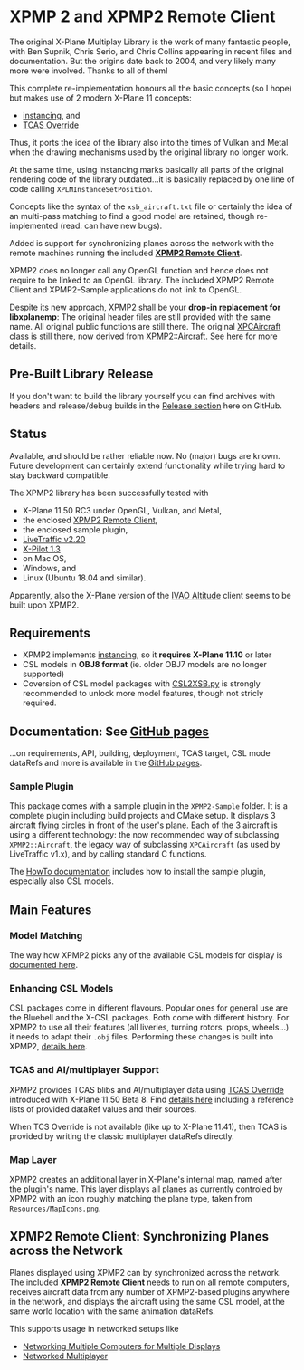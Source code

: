 XPMP 2 and XPMP2 Remote Client
=========

The original X-Plane Multiplay Library is the work of many fantastic people,
with Ben Supnik, Chris Serio, and Chris Collins appearing in recent files and documentation.
But the origins date back to 2004, and very likely many more were involved. Thanks to all of them!

This complete re-implementation honours all the basic concepts (so I hope)
but makes use of 2 modern X-Plane 11 concepts:
- [instancing](https://developer.x-plane.com/sdk/XPLMInstance/), and
- [TCAS Override](https://developer.x-plane.com/article/overriding-tcas-and-providing-traffic-information/)

Thus, it ports the idea of the library also into the times of Vulkan and Metal
when the drawing mechanisms used by the original library no longer work.

At the same time, using instancing marks basically all parts of the original rendering code
of the library outdated...it is basically replaced by one line of code calling
`XPLMInstanceSetPosition`.

Concepts like the syntax of the `xsb_aircraft.txt` file or certainly the idea of an
multi-pass matching to find a good model are retained, though re-implemented (read: can have new bugs).

Added is support for synchronizing planes across the network with the remote
machines running the included [**XPMP2 Remote Client**](#XPMP2-Remote-Client-Synchronizing-Planes-across-the-Network).

XPMP2 does no longer call any OpenGL function and hence does not require
to be linked to an OpenGL library. The included XPMP2 Remote Client and
XPMP2-Sample applications do not link to OpenGL.

Despite its new approach, XPMP2 shall be your **drop-in replacement for libxplanemp**:
The original header files are still provided with the same name.
All original public functions are still there.
The original [XPCAircraft class](https://twinfan.github.io/XPMP2/html/classXPCAircraft.html)
is still there, now derived from [XPMP2::Aircraft](https://twinfan.github.io/XPMP2/html/classXPMP2_1_1Aircraft.html).
See [here](https://twinfan.github.io/XPMP2/BackwardsCompatibility.html) for more details.

## Pre-Built Library Release ##

If you don't want to build the library yourself you can find archives with
headers and release/debug builds in the
[Release section](https://github.com/TwinFan/XPMP2/releases)
here on GitHub.

## Status ##

Available, and should be rather reliable now. No (major) bugs are known.
Future development can certainly extend functionality while trying hard
to stay backward compatible.

The XPMP2 library has been successfully tested with
- X-Plane 11.50 RC3 under OpenGL, Vulkan, and Metal,
- the enclosed [XPMP2 Remote Client](#XPMP2-Remote-Client-Synchronizing-Planes-across-the-Network),
- the enclosed sample plugin,
- [LiveTraffic v2.20](https://forums.x-plane.org/index.php?/files/file/49749-livetraffic/)
- [X-Pilot 1.3](http://xpilot-project.org/)
- on Mac OS,
- Windows, and
- Linux (Ubuntu 18.04 and similar).

Apparently, also the X-Plane version of the
[IVAO Altitude](https://www.ivao.aero/softdev/beta/altitudebeta.asp)
client seems to be built upon XPMP2.

## Requirements ##

- XPMP2 implements [instancing](https://developer.x-plane.com/sdk/XPLMInstance/),
  so it **requires X-Plane 11.10** or later
- CSL models in **OBJ8 format** (ie. older OBJ7 models are no longer supported)
- Coversion of CSL model packages with
  [CSL2XSB.py](https://github.com/TwinFan/CSL2XSB/releases) is strongly recommended
  to unlock more model features, though not stricly required.

## Documentation: See [GitHub pages](https://twinfan.github.io/XPMP2/) ##

...on requirements, API, building, deployment, TCAS target, CSL mode dataRefs
and more is available in the
[GitHub pages](https://twinfan.github.io/XPMP2/).

### Sample Plugin ###

This package comes with a sample plugin in the `XPMP2-Sample` folder. It is a complete
plugin including build projects and CMake setup. It displays 3 aircraft flying circles
in front of the user's plane. Each of the 3 aircraft is using a different technology:
the now recommended way of subclassing `XPMP2::Aircraft`, the legacy way
of subclassing `XPCAircraft` (as used by LiveTraffic v1.x), and by calling
standard C functions.

The [HowTo documentation](https://twinfan.github.io/XPMP2/HowTo.html#sample-plugin)
includes how to install the sample plugin, especially also CSL models.

## Main Features ##

### Model Matching ###

The way how XPMP2 picks any of the available CSL models for display
is [documented here](https://twinfan.github.io/XPMP2/Matching.html).

### Enhancing CSL Models ###

CSL packages come in different flavours. Popular ones for general use are
the Bluebell and the X-CSL packages. Both come with different history.
For XPMP2 to use all their features (all liveries, turning rotors, props, wheels...)
it needs to adapt their `.obj` files. Performing these changes is built into XPMP2,
[details here](https://twinfan.github.io/XPMP2/CopyingObjFiles.html).

### TCAS and AI/multiplayer Support ###

XPMP2 provides TCAS blibs and AI/multiplayer data using
[TCAS Override](https://developer.x-plane.com/article/overriding-tcas-and-providing-traffic-information/)
introduced with X-Plane 11.50 Beta 8. Find
[details here](https://twinfan.github.io/XPMP2/TCAS.html)
including a reference lists of provided dataRef values and their sources.

When TCS Override is not available (like up to X-Plane 11.41),
then TCAS is provided by writing the classic multiplayer dataRefs directly.

### Map Layer ###

XPMP2 creates an additional layer in X-Plane's internal map, named after the
plugin's name. This layer displays all planes as currently controled by XPMP2
with an icon roughly matching the plane type, taken from `Resources/MapIcons.png`.

## XPMP2 Remote Client: Synchronizing Planes across the Network ##

Planes displayed using XPMP2 can by synchronized across the network.
The included **XPMP2 Remote Client** needs to run on all remote computers,
receives aircraft data from any number of XPMP2-based plugins anywhere
in the network, and displays the aircraft using the same CSL model,
at the same world location with the same animation dataRefs.

This supports usage in networked setups like
- [Networking Multiple Computers for Multiple Displays](https://x-plane.com/manuals/desktop/#networkingmultiplecomputersformultipledisplays)
- [Networked Multiplayer](https://x-plane.com/manuals/desktop/#networkedmultiplayer)
